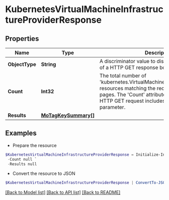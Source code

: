 # KubernetesVirtualMachineInfrastructureProviderResponse
## Properties

Name | Type | Description | Notes
------------ | ------------- | ------------- | -------------
**ObjectType** | **String** | A discriminator value to disambiguate the schema of a HTTP GET response body. | 
**Count** | **Int32** | The total number of &#39;kubernetes.VirtualMachineInfrastructureProvider&#39; resources matching the request, accross all pages. The &#39;Count&#39; attribute is included when the HTTP GET request includes the &#39;$inlinecount&#39; parameter. | [optional] 
**Results** | [**MoTagKeySummary[]**](MoTagKeySummary.md) |  | [optional] 

## Examples

- Prepare the resource
```powershell
$KubernetesVirtualMachineInfrastructureProviderResponse = Initialize-IntersightKubernetesVirtualMachineInfrastructureProviderResponse  -ObjectType null `
 -Count null `
 -Results null
```

- Convert the resource to JSON
```powershell
$KubernetesVirtualMachineInfrastructureProviderResponse | ConvertTo-JSON
```

[[Back to Model list]](../README.md#documentation-for-models) [[Back to API list]](../README.md#documentation-for-api-endpoints) [[Back to README]](../README.md)

